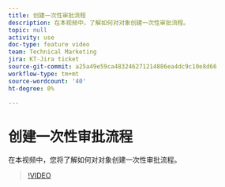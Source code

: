 ```yaml
---
title: 创建一次性审批流程
description: 在本视频中，了解如何对对象创建一次性审批流程。
topic: null
activity: use
doc-type: feature video
team: Technical Marketing
jira: KT-Jira ticket
source-git-commit: a25a49e59ca483246271214886ea4dc9c10e8d66
workflow-type: tm+mt
source-wordcount: '40'
ht-degree: 0%

---
```


# 创建一次性审批流程

在本视频中，您将了解如何对对象创建一次性审批流程。

>[!VIDEO](https://video.tv.adobe.com/v/335225/?quality=12&learn=on)

